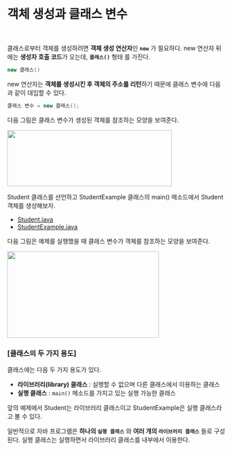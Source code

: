# 객체 생성과 클래스 변수
<br/>

클래스로부터 객체를 생성하려면 **객체 생성 연산자**인 **`new`** 가 필요하다. new 연산자 뒤에는 **생성자 호출 코드**가 오는데, **`클래스()`** 형태 를 가진다.
```java
new 클래스()
```
new 연산자는 **객체를 생성시킨 후 객체의 주소를 리턴**하기 때문에 클래스 변수에 다음과 같이 대입할 수 있다.
```java
클래스 변수 = new 클래스();
```
다음 그림은 클래스 변수가 생성된 객체를 참조하는 모양을 보여준다.

<img src="https://github.com/silxbro/java/assets/142463332/884078aa-9a85-469d-9715-71baddde0d8e" width="380" height="130"/><br/>

Student 클래스를 선언하고 StudentExample 클래스의 main() 메소드에서 Student 객체를 생성해보자.
- [Student.java](https://github.com/silxbro/java/blob/main/src/thisisjava/ch06/sec04/Student.java)
- [StudentExample.java](https://github.com/silxbro/java/blob/main/src/thisisjava/ch06/sec04/StudentExample.java)

다음 그림은 예제를 실행했을 때 클래스 변수가 객체를 참조하는 모양을 보여준다.

<img src="https://github.com/silxbro/java/assets/142463332/20e37ec8-7dbb-4783-b920-aa3ed1a5d14f" width="350" height="200"/><br/>


### [클래스의 두 가지 용도]
클래스에는 다음 두 가지 용도가 있다.
- **라이브러리(library) 클래스** : 실행할 수 없으며 다른 클래스에서 이용하는 클래스
- **실행 클래스** : `main()` 메소드를 가지고 있는 실행 가능한 클래스
  
앞의 예제에서 Student는 라이브러리 클래스이고 StudentExample은 실행 클래스라고 볼 수 있다.

일반적으로 자바 프로그램은 **하나의 `실행 클래스`** 와 **여러 개의 `라이브러리 클래스`** 들로 구성된다. 실행 클래스는 실행하면서 라이브러리 클래스를 내부에서 이용한다.
